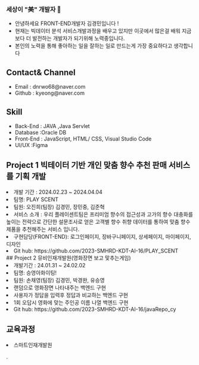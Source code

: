 ### 세상이 "美" 개발자 👋

- 안녕하세요  FRONT-END개발자 김경민입니다 !
- 현재는 빅데이터 분석 서비스개발과정을 배우고 있지만 이곳에서 많은걸 배워 지금보다 더 발전하는 개발자가 되기위해 노력중입니다.
- 본인의 노력을 통해 좋아하는 일을 잘하는 일로 만드는게 가장 중요하다고 생각합니다
  
  
 
## Contact& Channel
<ul>
  <li>Email : dnrwo68@naver.com</li>
  <li>Github : kyeong@naver.com</li>
</ul>


## Skill

 <ul>
  <li>Back-End : JAVA ,Java Servlet </li>
  <li> Database :Oracle DB</li>
  <li>Front-End : JavaScript, HTML/ CSS, Visual Studio Code </li>
  <li> UI/UX :Figma</li>
  </ul>

## Project 1 빅테이터 기반 개인 맞춤 향수 추천 판매 서비스를 기획 개발
  <li>개발 기간 : 2024.02.23 ~ 2024.04.04</li> 
  <li>팀명: PLAY SCENT</li>
  <li>팀원: 오진희(팀장) 김경민, 장민중, 김준혁</li>

   <li>서비스 소개 : 우리 플레이센트팀은 프리미엄 향수의 접근성과 고가의 향수 대충화를 높이는 전략으로 간단한 설문조사로 얻은 고객별 향수 취향 데이터를 통하여 맞춤 향수제품을 추천해주는 서비스 입니다.</li>
   <li>구현담당(FRONT-END): 로그인페이지, 장바구니페이지, 상세페이지, 마이페이지, 디자인  </li>
   <li>Git hub: https://github.com/2023-SMHRD-KDT-AI-16/PLAY_SCENT </li

<hr>
## Project 2 뮤비인재개발원(영화장면 보고 맟추는게임)
  <li>개발기간 : 24.01.31 ~ 24.02.02 </li>
  <li>팀명: 승영아화이팅!</li>
  <li>팀원: 손채영(팀장)  김경민, 박경완, 유승영</li>


   <li>랜덤으로 영화장면 나타내주는 백엔드 구현</li>
   <li>사용자가 정답을 입력후 정답과 비교하는 백엔드 구현</li>
   <li>1회 오답시 영화에 맞는 주인공 이름 나열 백엔드 구현</li>
   <li>Git hub: https://github.com/2023-SMHRD-KDT-AI-16/javaRepo_cy</li>


## 교육과정
<li>스마트인재개발원</li>
<ui>

  
</ui>










.
